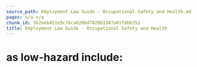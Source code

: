 ```yaml
---
source_path: Employment Law Guide - Occupational Safety and Health.md
pages: n/a-n/a
chunk_id: 562eeb451e9c76ca620bd7026b1347a01fdbb351
title: Employment Law Guide - Occupational Safety and Health
---
```

# as low-hazard include:
